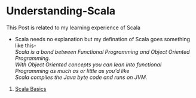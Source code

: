# Understanding-Scala

This Post is related to my learning experience of Scala

* Scala needs no explanation but my defination of Scala goes something like this-  
 *Scala is a bond between Functional Programming and Object Oriented Programming.*  
 *With Object Oriented concepts you can lean into functional Programming as much as or little as you'd like*  
 *Scala compiles the Java byte code and runs on JVM.*  

1. [Scala Basics](https://github.com/sagpat/Understanding-Scala/tree/master/Basics/README.md)

